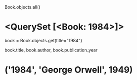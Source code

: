 Book.objects.all()

# <QuerySet [<Book: 1984>]>

book = Book.objects.get(title="1984")

book.title, book.author, book.publication_year

# ('1984', 'George Orwell', 1949)